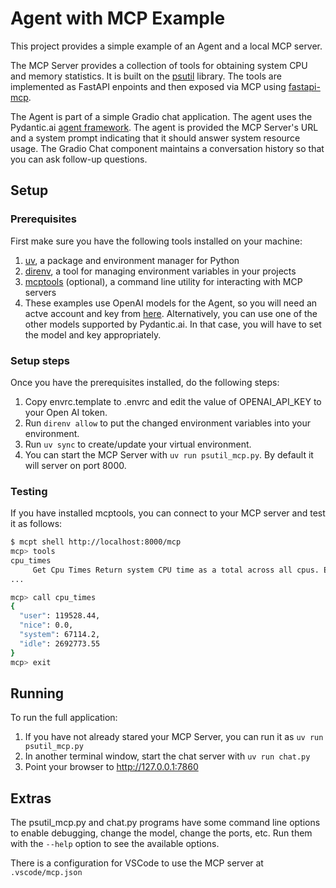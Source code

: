 # Agent with MCP Example

This project provides a simple example of an Agent and a local MCP server.

The MCP Server provides a collection of tools for obtaining system CPU and memory statistics.
It is built on the [psutil](https://psutil.readthedocs.io/en/latest/#) library. The tools are implemented
as FastAPI enpoints and then exposed via MCP using [fastapi-mcp](https://github.com/tadata-org/fastapi_mcp).

The Agent is part of a simple Gradio chat application. The agent uses the Pydantic.ai
[agent framework](https://ai.pydantic.dev). The agent is provided the MCP Server's
URL and a system prompt indicating that it should answer system resource usage. The Gradio
Chat component maintains a conversation history so that you can ask follow-up questions.

## Setup

### Prerequisites
First make sure you have the following tools installed on your machine:
1. [uv](https://docs.astral.sh/uv/), a package and environment manager for Python
2. [direnv](https://direnv.net), a tool for managing environment variables in your projects
3. [mcptools](https://github.com/f/mcptools) (optional), a command line utility for interacting
   with MCP servers
4. These examples use OpenAI models for the Agent, so you will need an actve account and key
   from [here](https://platform.openai.com/api-keys).  Alternatively, you can use one of the
   other models supported by Pydantic.ai. In that case, you will have to set the model and key
   appropriately.

### Setup steps
Once you have the prerequisites installed, do the following steps:
1. Copy envrc.template to .envrc and edit the value of OPENAI_API_KEY to your Open AI token.
2. Run `direnv allow` to put the changed environment variables into your environment.
3. Run `uv sync` to create/update your virtual environment.
4. You can start the MCP Server with `uv run psutil_mcp.py`. By default it will server on port 8000.

### Testing
If you have installed mcptools, you can connect to your MCP server and test it as follows:

```sh
$ mcpt shell http://localhost:8000/mcp
mcp> tools
cpu_times
     Get Cpu Times Return system CPU time as a total across all cpus. Every attribute represents the
...

mcp> call cpu_times
{
  "user": 119528.44,
  "nice": 0.0,
  "system": 67114.2,
  "idle": 2692773.55
}
mcp> exit
```
## Running
To run the full application:
1. If you have not already stared your MCP Server, you can run it as `uv run psutil_mcp.py`
2. In another terminal window, start the chat server with `uv run chat.py`
3. Point your browser to http://127.0.0.1:7860

## Extras
The psutil_mcp.py and chat.py programs have some command line options to enable debugging, change the
model, change the ports, etc. Run them with the `--help` option to see the available options.

There is a configuration for VSCode to use the MCP server at `.vscode/mcp.json`